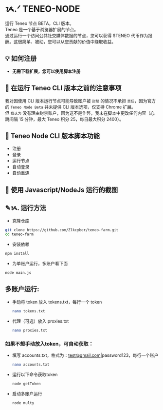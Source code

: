 # ᝰ.ᐟ TENEO-NODE

运行 Teneo 节点 BETA，CLI 版本。<br>
Teneo 是一个基于浏览器扩展的节点。<br>
通过运行一个访问公共社交媒体数据的节点，您可以获得 $TENEO 代币作为报酬。这很简单、被动，您可以从您贡献的价值中赚取收益。

## 💡 如何注册

- **无需下载扩展，您可以使用脚本注册**

## 🚨 在运行 Teneo CLI 版本之前的注意事项

我对因使用 CLI 版本运行节点可能导致账户被 `封禁` 的情况不承担 `责任`，因为官方的 `Teneo Node Beta` 并未提供 CLI 版本选项，仅支持 Chrome 扩展。  
但 `我认为` 没有理由封禁账户，因为这不是作弊，我未在脚本中更改任何内容（心跳间隔 15 分钟，最大 Teneo 积分 25，每日最大积分 2400）。

## 📎 Teneo Node CLI 版本脚本功能

- 注册
- 登录
- 运行节点
- 自动登录
- 自动重连


## 📌 使用 Javascript/NodeJs 运行的截图


## ✎ᝰ. 运行方法
- 克隆仓库
```bash
git clone https://github.com/Zlkcyber/teneo-farm.git
cd teneo-farm
```

- 安装依赖
```bash
npm install
```

- 为单账户运行，多账户看下面
```bash
node main.js
```

## 多账户运行: 
- 手动将 token 放入 tokens.txt，每行一个 token
    ```bash
    nano tokens.txt
    ```
- 代理（可选）放入 proxies.txt
    ```bash
    nano proxies.txt
    ```

### 如果不想手动放入token，可自动获取： 
- 填写 accounts.txt，格式为：test@gmail.com|password123，每行一个账户
    ```bash
    nano accounts.txt
    ```
- 运行以下命令获取token
    ```bash
    node getToken
    ```

- 启动多账户运行
    ```bash
    node multy
    ```
